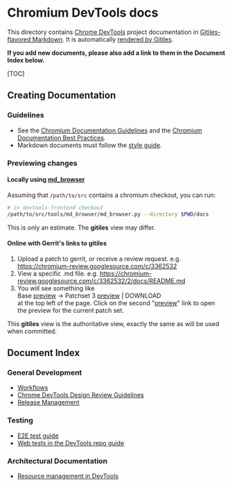 # Chromium DevTools docs

This directory contains [Chrome DevTools] project
documentation in [Gitiles-flavored Markdown]. It is automatically
[rendered by Gitiles].

[Chrome DevTools]: https://developer.chrome.com/docs/devtools/
[Gitiles-flavored Markdown]: https://gerrit.googlesource.com/gitiles/+/master/Documentation/markdown.md
[rendered by Gitiles]: https://chromium.googlesource.com/devtools/devtools-frontend/+/main/docs/

**If you add new documents, please also add a link to them in the Document Index
below.**

[TOC]

## Creating Documentation

### Guidelines

*   See the [Chromium Documentation Guidelines](https://chromium.googlesource.com/chromium/src/+/refs/heads/main/docs/documentation_guidelines.md)
    and the
    [Chromium Documentation Best Practices](https://chromium.googlesource.com/chromium/src/+/refs/heads/main/docs/documentation_best_practices.md).
*   Markdown documents must follow the
    [style guide](https://github.com/google/styleguide/tree/gh-pages/docguide).

### Previewing changes

#### Locally using [md_browser](https://chromium.googlesource.com/chromium/src/+/refs/heads/main/tools/md_browser)

Assuming that `/path/to/src` contains a chromium checkout, you can run:

```bash
# in devtools-frontend checkout
/path/to/src/tools/md_browser/md_browser.py --directory $PWD/docs
```

This is only an estimate. The **gitiles** view may differ.

#### Online with Gerrit's links to gitiles

1.  Upload a patch to gerrit, or receive a review request.
    e.g. https://chromium-review.googlesource.com/c/3362532
2.  View a specific .md file.
    e.g. https://chromium-review.googlesource.com/c/3362532/2/docs/README.md
3.  You will see something like <br>
    Base
    [preview](https://chromium.googlesource.com/chromium/src/+/ad44f6081ccc6b92479b12f1eb7e9482f474859d/docs/README.md)
    -> Patchset 3
    [preview](https://chromium.googlesource.com/chromium/src/+/refs/changes/32/3362532/3/docs/README.md)
    | DOWNLOAD <br>
    at the top left of the page. Click on the second
    "[preview](https://chromium.googlesource.com/chromium/src/+/refs/changes/32/3362532/3/docs/README.md)"
    link to open the preview for the current patch set.

This **gitiles** view is the authoritative view, exactly the same as will be
used when committed.

## Document Index

### General Development
*   [Workflows](workflows.md)
*   [Chrome DevTools Design Review Guidelines](design_guidelines.md)
*   [Release Management](release_management.md)

### Testing
*   [E2E test guide](../test/e2e/README.md)
*   [Web tests in the DevTools repo guide](../test/webtests/README)

### Architectural Documentation
*   [Resource management in DevTools](resource_management.md)
